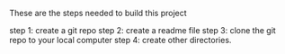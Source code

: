 These are the steps needed to build this project

step 1: create a git repo
step 2: create a readme file
step 3: clone the git repo to your local computer
step 4: create other directories.
